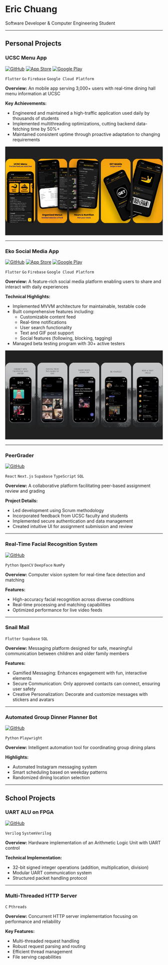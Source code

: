# Eric Chuang

Software Developer & Computer Engineering Student

---

## Personal Projects

### UCSC Menu App

[![GitHub](https://img.shields.io/badge/GitHub-black.svg?style=flat-square&logo=github)](https://github.com/nunibye/menu-app)
[![App Store](https://img.shields.io/badge/Download_on_the_App_Store-black.svg?style=flat-square&logo=apple)](https://apps.apple.com/us/app/ucsc-menu/id1670523487?platform=iphone)
[![Google Play](https://img.shields.io/badge/Download_on_Google_Play-black.svg?style=flat-square&logo=google-play)](https://play.google.com/store/apps/details?id=com.orderOfTheCone.android.menu_app&hl=en_US&pli=1)

`Flutter` `Go` `Firebase` `Google Cloud Platform`

**Overview:** An mobile app serving 3,000+ users with real-time dining hall menu information at UCSC

**Key Achievements:**

- Engineered and maintained a high-traffic application used daily by thousands of students
- Implemented multithreading optimizations, cutting backend data-fetching time by 50%+
- Maintained consistent uptime through proactive adaptation to changing requirements

![UCSC Menu App](<UCSC-Menu-App.jpg>)

---

### Eko Social Media App

[![GitHub](https://img.shields.io/badge/GitHub-black.svg?style=flat-square&logo=github)](https://github.com/nunibye/eko)
[![App Store](https://img.shields.io/badge/Download_on_the_App_Store-black.svg?style=flat-square&logo=apple)](https://apps.apple.com/us/app/eko/id6470772031?platform=iphone)
[![Google Play](https://img.shields.io/badge/Download_on_Google_Play-black.svg?style=flat-square&logo=google-play)](https://play.google.com/store/apps/details?id=com.echo.android&hl=en_US)

`Flutter` `Go` `Firebase` `Google Cloud Platform`

**Overview:** A feature-rich social media platform enabling users to share and interact with daily experiences

**Technical Highlights:**

- Implemented MVVM architecture for maintainable, testable code
- Built comprehensive features including:
  - Customizable content feed
  - Real-time notifications
  - User search functionality
  - Text and GIF post support
  - Social features (following, blocking, tagging)
- Managed beta testing program with 30+ active testers
  
![Eko](Eko.jpg)

---

### PeerGrader

[![GitHub](https://img.shields.io/badge/GitHub-black.svg?style=flat-square&logo=github)](https://github.com/christianknab/peergrader)

`React` `Next.js` `Supabase` `TypeScript` `SQL`

**Overview:** A collaborative platform facilitating peer-based assignment review and grading

**Project Details:**

- Led development using Scrum methodology
- Incorporated feedback from UCSC faculty and students
- Implemented secure authentication and data management
- Created intuitive UI for assignment submission and review

---

### Real-Time Facial Recognition System

[![GitHub](https://img.shields.io/badge/GitHub-black.svg?style=flat-square&logo=github)](https://github.com/ericbreh/face-watcher)

`Python` `OpenCV` `DeepFace` `NumPy`

**Overview:** Computer vision system for real-time face detection and matching

**Features:**

- High-accuracy facial recognition across diverse conditions
- Real-time processing and matching capabilities
- Optimized performance for live video feeds

---

### Snail Mail

`Flutter` `Supabase` `SQL`

**Overview:** Messaging platform designed for safe, meaningful communication between children and older family members

**Features:**

- Gamified Messaging: Enhances engagement with fun, interactive elements
- Secure Communication: Only approved contacts can connect, ensuring user safety
- Creative Personalization: Decorate and customize messages with stickers and avatars

---

### Automated Group Dinner Planner Bot

[![GitHub](https://img.shields.io/badge/GitHub-black.svg?style=flat-square&logo=github)](https://github.com/ericbreh/instagram-message-bot/blob/main/dinnerbot.py)

`Python` `Playwright`

**Overview:** Intelligent automation tool for coordinating group dining plans

**Highlights:**

- Automated Instagram messaging system
- Smart scheduling based on weekday patterns
- Randomized dining location selection

---

## School Projects

### UART ALU on FPGA

[![GitHub](https://img.shields.io/badge/GitHub-black.svg?style=flat-square&logo=github)](https://github.com/ericbreh/verilog-project-to-silicon/tree/main/fpga-uart-alu)

`Verilog` `SystemVerilog`

**Overview:** Hardware implementation of an Arithmetic Logic Unit with UART control

**Technical Implementation:**

- 32-bit signed integer operations (addition, multiplication, division)
- Modular UART communication system
- Structured packet handling protocol

---

### Multi-Threaded HTTP Server

`C` `Pthreads`

**Overview:** Concurrent HTTP server implementation focusing on performance and reliability

**Key Features:**

- Multi-threaded request handling
- Robust request parsing and routing
- Efficient thread management
- File serving capabilities
